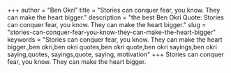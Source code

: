 +++
author = "Ben Okri"
title = "Stories can conquer fear, you know. They can make the heart bigger."
description = "the best Ben Okri Quote: Stories can conquer fear, you know. They can make the heart bigger."
slug = "stories-can-conquer-fear-you-know-they-can-make-the-heart-bigger"
keywords = "Stories can conquer fear, you know. They can make the heart bigger.,ben okri,ben okri quotes,ben okri quote,ben okri sayings,ben okri saying,quotes, sayings,quote, saying, motivation"
+++
Stories can conquer fear, you know. They can make the heart bigger.
